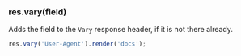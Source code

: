 <!---
 Copyright (c) 2016 StrongLoop, IBM, and Express Contributors
 License: MIT
-->

<h3 id='res.vary'>res.vary(field)</h3>

Adds the field to the `Vary` response header, if it is not there already.

```js
res.vary('User-Agent').render('docs');
```
